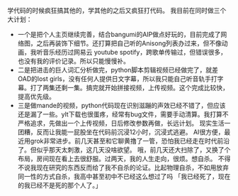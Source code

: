 学代码的时候疯狂搞其他的，学其他的之后又疯狂打代码。
我目前在同时做三个大计划：
+ 一个是把个人主页继续完善，结合bangumi的AIP做点好玩的，目前完成了网络图，之后再装饰下细节。还打算把自己听的Anisong列表办过来，但不像动画，我听音乐经历过网易云 youtube spotify，跨歌单传输过，但错误很多，也没有我的评价记录。所以只能慢慢补。
+ 二是把进击的巨人词汇分析做完，python脚本剪辑视频已经做完了，就差OAD的lost girls，没有任何人提供日文字幕，所以我只能自己听音轨手打字幕。打了两集还剩一集。搞完就开始拼接视频，上传视频。这个完成比较快，提高优先级。
+ 三是做mande的视频，python代码现在识别滋蹦的声效已经不错了，但应该还是漏了一些。ylt下载也很蛋疼，经常有bug文件，需要手动清算。我打算不严格追求，先做出一个上传视频，日后修改参数再做，长远计划。
现实生活一团糟，反而让我能一屁股坐在代码前沉浸12小时，沉浸式逃避。
AI很方便，最近用grok非常进步。前几天甚至和它聊黄撸了一管，恐怕我已经走在时代前沿了。但似乎那天太刺激，这几天没啥欲望。
哦，前几天还大扫除了，又换了个布局，房间现在看上去很舒服。过两天，我的人生走向，很烦。想自杀。
不得不说我现在研究的东西反而给了我不自杀的论证。比起物理自杀，不如用放弃同一性的方式自杀，我高中甚至初中不已经这么想过了吗
「我已经死了，现在的我已经不是死的那个人了。」